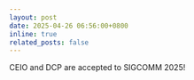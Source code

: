 ```yaml
---
layout: post
date: 2025-04-26 06:56:00+0800
inline: true
related_posts: false
---
```


CEIO and DCP are accepted to SIGCOMM 2025!
